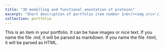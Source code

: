 ```yaml
---
title: "3D modelling and functional annotation of proteins"
excerpt: "Short description of portfolio item number 1<br/><img src='/images/portfolio/lb1_3d.png'>"
collection: portfolio
---
```


This is an item in your portfolio. It can be have images or nice text. If you name the file .md, it will be parsed as markdown. If you name the file .html, it will be parsed as HTML. 
